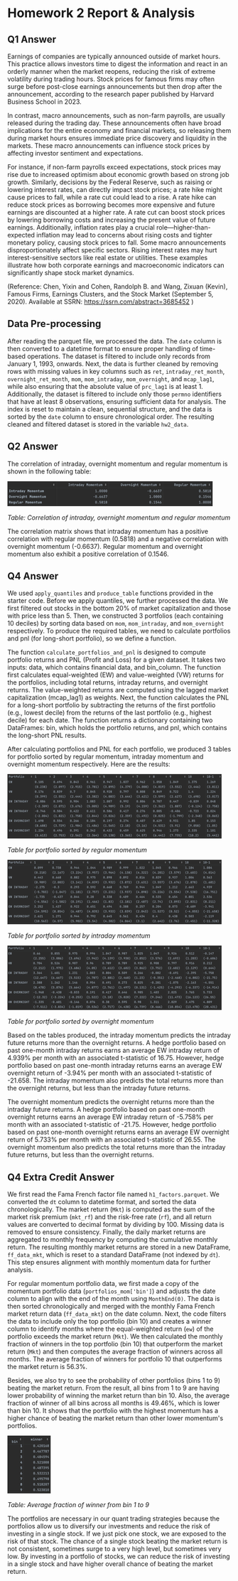 # Homework 2 Report & Analysis
## Q1 Answer
Earnings of companies are typically announced outside of market hours. This practice allows investors time to digest the information and react in an orderly manner when the market reopens, reducing the risk of extreme volatility during trading hours. Stock prices for famous firms may often surge before post-close earnings announcements but then drop after the announcement, according to the research paper published by Harvard Business School in 2023. 

In contrast, macro announcements, such as non-farm payrolls, are usually released during the trading day. These announcements often have broad implications for the entire economy and financial markets, so releasing them during market hours ensures immediate price discovery and liquidity in the markets. These macro announcements can influence stock prices by affecting investor sentiment and expectations. 

For instance, if non-farm payrolls exceed expectations, stock prices may rise due to increased optimism about economic growth based on strong job growth. Similarly, decisions by the Federal Reserve, such as raising or lowering interest rates, can directly impact stock prices; a rate hike might cause prices to fall, while a rate cut could lead to a rise. A rate hike can reduce stock prices as borrowing becomes more expensive and future earnings are discounted at a higher rate. A rate cut can boost stock prices by lowering borrowing costs and increasing the present value of future earnings. Additionally, inflation rates play a crucial role—higher-than-expected inflation may lead to concerns about rising costs and tighter monetary policy, causing stock prices to fall. Some macro announcements disproportionately affect specific sectors. Rising interest rates may hurt interest-sensitive sectors like real estate or utilities. These examples illustrate how both corporate earnings and macroeconomic indicators can significantly shape stock market dynamics.

(Reference: Chen, Yixin and Cohen, Randolph B. and Wang, Zixuan (Kevin), Famous Firms, Earnings Clusters, and the Stock Market (September 5, 2020). Available at SSRN: https://ssrn.com/abstract=3685452 )

## Data Pre-processing
After reading the parquet file, we processed the data. The `date` column is then converted to a datetime format to ensure proper handling of time-based operations. The dataset is filtered to include only records from January 1, 1993, onwards. Next, the data is further cleaned by removing rows with missing values in key columns such as `ret`, `intraday_ret_month`, `overnight_ret_month`, `mom`, `mom_intraday`, `mom_overnight`, and `mcap_lag1`, while also ensuring that the absolute value of `prc_lag1` is at least 1. Additionally, the dataset is filtered to include only those `permno` identifiers that have at least 8 observations, ensuring sufficient data for analysis. The index is reset to maintain a clean, sequential structure, and the data is sorted by the `date` column to ensure chronological order. The resulting cleaned and filtered dataset is stored in the variable `hw2_data`.

## Q2 Answer
The correlation of intraday, overnight momentum and regular momentum is shown in the following table:

![img.png](img.png)

_Table: Correlation of intraday, overnight momentum and regular momentum_

The correlation matrix shows that intraday momentum has a positive correlation with regular momentum (0.5818) and a negative correlation with overnight momentum (-0.6637). Regular momentum and overnight momentum also exhibit a positive correlation of 0.1546. 

## Q4 Answer
We used `apply_quantiles` and `produce_table` functions provided in the starter code. Before we apply quantiles, we further processed the data. We first filtered out stocks in the bottom 20% of market capitalization and those with price less than 5. Then, we constructed 3 portfolios (each containing 10 deciles) by sorting data based on `mom`, `mom_intraday`, and `mom_overnight` respectively. To produce the required tables, we need to calculate portfolios and pnl (for long-short portfolio), so we define a function. 

The function `calculate_portfolios_and_pnl` is designed to compute portfolio returns and PNL (Profit and Loss) for a given dataset. It takes two inputs: data, which contains financial data, and bin_column. The function first calculates equal-weighted (EW) and value-weighted (VW) returns for the portfolios, including total returns, intraday returns, and overnight returns. The value-weighted returns are computed using the lagged market capitalization (mcap_lag1) as weights. Next, the function calculates the PNL for a long-short portfolio by subtracting the returns of the first portfolio (e.g., lowest decile) from the returns of the last portfolio (e.g., highest decile) for each date. The function returns a dictionary containing two DataFrames: bin, which holds the portfolio returns, and pnl, which contains the long-short PNL results. 

After calculating portfolios and PNL for each portfolio, we produced 3 tables for portfolio sorted by regular momentum, intraday momentum and overnight momentum respectively. Here are the results:

![img_1.png](img_1.png)

_Table for portfolio sorted by regular momentum_

![img_2.png](img_2.png)

_Table for portfolio sorted by intraday momentum_

![img_3.png](img_3.png)

_Table for portfolio sorted by overnight momentum_

Based on the tables produced, the intraday momentum predicts the intraday future returns more than the overnight returns. A hedge portfolio based on past one-month intraday returns earns an average EW intraday return of 4.939% per month with an associated t-statistic of 16.75. However, hedge portfolio based on past one-month intraday returns earns an average EW overnight return of -3.94% per month with an associated t-statistic of -21.658. The intraday momentum also predicts the total returns more than the overnight returns, but less than the intraday future returns.

The overnight momentum predicts the overnight returns more than the intraday future returns. A hedge portfolio based on past one-month overnight returns earns an average EW intraday return of -5.758% per month with an associated t-statistic of -21.75. However, hedge portfolio based on past one-month overnight returns earns an average EW overnight return of 5.733% per month with an associated t-statistic of 26.55. The overnight momentum also predicts the total returns more than the intraday future returns, but less than the overnight returns.

## Q4 Extra Credit Answer
We first read the Fama French factor file named `h1_factors.parquet`. We converted the `dt` column to datetime format, and sorted the data chronologically. The market return (`Mkt`) is computed as the sum of the market risk premium (`mkt_rf`) and the risk-free rate (`rf`), and all return values are converted to decimal format by dividing by 100. Missing data is removed to ensure consistency. Finally, the daily market returns are aggregated to monthly frequency by computing the cumulative monthly return. The resulting monthly market returns are stored in a new DataFrame, `ff_data_mkt`, which is reset to a standard DataFrame (not indexed by `dt`). This step ensures alignment with monthly momentum data for further analysis.

For regular momentum portfolio data, we first made a copy of the momentum portfolio data (`portfolios_mom['bin']`) and adjusts the date column to align with the end of the month using `MonthEnd(0)`.  The data is then sorted chronologically and merged with the monthly Fama French market return data (`ff_data_mkt`) on the date column. Next, the code filters the data to include only the top portfolio (bin 10) and creates a winner column to identify months where the equal-weighted return (`ew`) of the portfolio exceeds the market return (`Mkt`). We then calculated the monthly fraction of winners in the top portfolio (bin 10) that outperform the market return (`Mkt`) and then computes the average fraction of winners across all months. The average fraction of winners for portfolio 10 that outperforms the market return is 56.3%.  

Besides, we also try to see the probability of other portfolios (bins 1 to 9) beating the market return. From the result, all bins from 1 to 9 are having lower probability of winning the market return than bin 10. Also, the average fraction of winner of all bins across all months is 49.46%, which is lower than bin 10. It shows that the portfolio with the highest momentum has a higher chance of beating the market return than other lower momentum's portfolios.

![img_4.png](img_4.png)

_Table: Average fraction of winner from bin 1 to 9_

The portfolios are necessary in our quant trading strategies because the portfolios allow us to diversify our investments and reduce the risk of investing in a single stock. If we just pick one stock, we are exposed to the risk of that stock. The chance of a single stock beating the market return is not consistent, sometimes surge to a very high level, but sometimes very low. By investing in a portfolio of stocks, we can reduce the risk of investing in a single stock and have higher overall chance of beating the market return.


